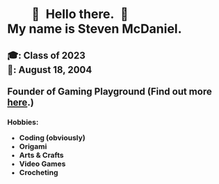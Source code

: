 <h1>
  &emsp;&emsp;&#128075;&ensp;Hello there.&ensp;&#128075;<br>
  My name is Steven McDaniel.<br>
</h1>
<h2>
  &#127891;: Class of 2023<br>
  &#127874;: August 18, 2004<br><br>
  Founder of Gaming Playground (Find out more <a href="https://www.github.com/Gaming-Playground">here</a>.)<br>
</h2>
<h3>
  <a>Hobbies:</a><br>
  <ul>
    <li>Coding (obviously)</li>
    <li>Origami</li>
    <li>Arts & Crafts</li>
    <li>Video Games</li>
    <li>Crocheting</li>
  </ul>
</h3>
